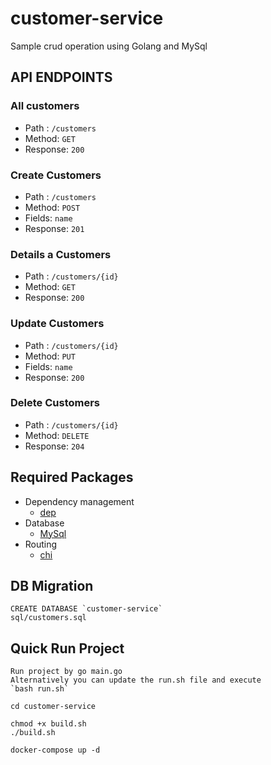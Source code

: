 # customer-service
Sample crud operation using Golang and MySql


## API ENDPOINTS

### All customers
- Path : `/customers`
- Method: `GET`
- Response: `200`

### Create Customers
- Path : `/customers`
- Method: `POST`
- Fields: `name`
- Response: `201`

### Details a Customers
- Path : `/customers/{id}`
- Method: `GET`
- Response: `200`

### Update Customers
- Path : `/customers/{id}`
- Method: `PUT`
- Fields: `name`
- Response: `200`

### Delete Customers
- Path : `/customers/{id}`
- Method: `DELETE`
- Response: `204`

## Required Packages
- Dependency management
    * [dep](https://github.com/golang/dep)
- Database
    * [MySql](https://github.com/go-sql-driver/mysql)
- Routing
    * [chi](https://github.com/go-chi/chi)


## DB Migration
    CREATE DATABASE `customer-service`
    sql/customers.sql


## Quick Run Project
    Run project by go main.go
    Alternatively you can update the run.sh file and execute 
    `bash run.sh`

```
cd customer-service

chmod +x build.sh
./build.sh

docker-compose up -d
```

